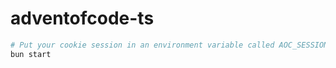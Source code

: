 # adventofcode-ts

```bash
# Put your cookie session in an environment variable called AOC_SESSION or in ~/.cache/aoc/session
bun start
```
